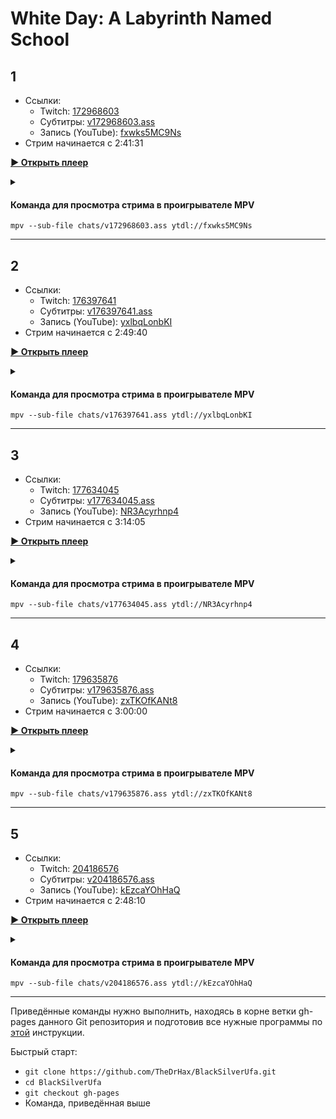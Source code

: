 <!-- video.js -->
<link href="https://cdnjs.cloudflare.com/ajax/libs/video.js/6.3.3/video-js.css" rel="stylesheet">
<script src="https://cdnjs.cloudflare.com/ajax/libs/video.js/6.3.3/video.js"></script>
<!-- videojs-youtube -->
<script src="https://cdnjs.cloudflare.com/ajax/libs/videojs-youtube/2.4.1/Youtube.js"></script>
<!-- libjass -->
<link href="https://cdn.jsdelivr.net/npm/libjass@0.11.0/libjass.css" rel="stylesheet">
<script src="https://cdn.jsdelivr.net/npm/libjass@0.11.0/libjass.js"></script>
<!-- videojs-ass -->
<link href="https://cdn.jsdelivr.net/npm/videojs-ass@0.8.0/src/videojs.ass.css" rel="stylesheet">
<script src="https://cdn.jsdelivr.net/npm/videojs-ass@0.8.0/src/videojs.ass.js"></script>
<!-- videojs-resolution-switcher -->
<script src="https://cdn.jsdelivr.net/npm/videojs-resolution-switcher@0.4.2/lib/videojs-resolution-switcher.min.js"></script>

<style>
  .main-content {
    padding: 2rem;
    max-width: 72rem;
  }
</style>

# White Day: A Labyrinth Named School
 
## 1

* Ссылки:
  * Twitch: [172968603](https://www.twitch.tv/videos/172968603)
  * Субтитры: [v172968603.ass](../chats/v172968603.ass)
  * Запись (YouTube): [fxwks5MC9Ns](https://www.youtube.com/watch?v=fxwks5MC9Ns)
* Стрим начинается с  <a onclick="player0.currentTime(9691)">2:41:31</a> 

<a href="/src/player.html?v=fxwks5MC9Ns&s=172968603" onclick="return openPlayer0()" id="button-0">**▶ Открыть плеер**</a>

<script>
  var player0
  function openPlayer0() {
    player0 = videojs("player-0", {
      controls: true, nativeControlsForTouch: false,
      width: 640, height: 360, fluid: true,
      plugins: {
        ass: {
          src: ["../chats/v172968603.ass"],
          delay: -0.1,
        },
        videoJsResolutionSwitcher: {
          default: 'high',
          dynamicLabel: true
        }
      },
      techOrder: ["youtube"],
      sources: [{
        "type": "video/youtube",
        "src": "https://www.youtube.com/watch?v=fxwks5MC9Ns"
      }]
    });
    document.getElementById("spoiler-0").click();
    document.getElementById("button-0").remove();
      player0.currentTime(9691)
    return false;
  }
</script>

<details>
  <summary id="spoiler-0"></summary>

  <div class="player-wrapper" style="margin-top: 32px">
    <video id="player-0" class="video-js vjs-default-skin vjs-big-play-centered" />
  </div>
</details> 

#### Команда для просмотра стрима в проигрывателе MPV

```
mpv --sub-file chats/v172968603.ass ytdl://fxwks5MC9Ns
```

---- 
 
## 2

* Ссылки:
  * Twitch: [176397641](https://www.twitch.tv/videos/176397641)
  * Субтитры: [v176397641.ass](../chats/v176397641.ass)
  * Запись (YouTube): [yxlbqLonbKI](https://www.youtube.com/watch?v=yxlbqLonbKI)
* Стрим начинается с  <a onclick="player1.currentTime(10180)">2:49:40</a> 

<a href="/src/player.html?v=yxlbqLonbKI&s=176397641" onclick="return openPlayer1()" id="button-1">**▶ Открыть плеер**</a>

<script>
  var player1
  function openPlayer1() {
    player1 = videojs("player-1", {
      controls: true, nativeControlsForTouch: false,
      width: 640, height: 360, fluid: true,
      plugins: {
        ass: {
          src: ["../chats/v176397641.ass"],
          delay: -0.1,
        },
        videoJsResolutionSwitcher: {
          default: 'high',
          dynamicLabel: true
        }
      },
      techOrder: ["youtube"],
      sources: [{
        "type": "video/youtube",
        "src": "https://www.youtube.com/watch?v=yxlbqLonbKI"
      }]
    });
    document.getElementById("spoiler-1").click();
    document.getElementById("button-1").remove();
      player1.currentTime(10180)
    return false;
  }
</script>

<details>
  <summary id="spoiler-1"></summary>

  <div class="player-wrapper" style="margin-top: 32px">
    <video id="player-1" class="video-js vjs-default-skin vjs-big-play-centered" />
  </div>
</details> 

#### Команда для просмотра стрима в проигрывателе MPV

```
mpv --sub-file chats/v176397641.ass ytdl://yxlbqLonbKI
```

---- 
 
## 3

* Ссылки:
  * Twitch: [177634045](https://www.twitch.tv/videos/177634045)
  * Субтитры: [v177634045.ass](../chats/v177634045.ass)
  * Запись (YouTube): [NR3Acyrhnp4](https://www.youtube.com/watch?v=NR3Acyrhnp4)
* Стрим начинается с  <a onclick="player2.currentTime(11645)">3:14:05</a> 

<a href="/src/player.html?v=NR3Acyrhnp4&s=177634045" onclick="return openPlayer2()" id="button-2">**▶ Открыть плеер**</a>

<script>
  var player2
  function openPlayer2() {
    player2 = videojs("player-2", {
      controls: true, nativeControlsForTouch: false,
      width: 640, height: 360, fluid: true,
      plugins: {
        ass: {
          src: ["../chats/v177634045.ass"],
          delay: -0.1,
        },
        videoJsResolutionSwitcher: {
          default: 'high',
          dynamicLabel: true
        }
      },
      techOrder: ["youtube"],
      sources: [{
        "type": "video/youtube",
        "src": "https://www.youtube.com/watch?v=NR3Acyrhnp4"
      }]
    });
    document.getElementById("spoiler-2").click();
    document.getElementById("button-2").remove();
      player2.currentTime(11645)
    return false;
  }
</script>

<details>
  <summary id="spoiler-2"></summary>

  <div class="player-wrapper" style="margin-top: 32px">
    <video id="player-2" class="video-js vjs-default-skin vjs-big-play-centered" />
  </div>
</details> 

#### Команда для просмотра стрима в проигрывателе MPV

```
mpv --sub-file chats/v177634045.ass ytdl://NR3Acyrhnp4
```

---- 
 
## 4

* Ссылки:
  * Twitch: [179635876](https://www.twitch.tv/videos/179635876)
  * Субтитры: [v179635876.ass](../chats/v179635876.ass)
  * Запись (YouTube): [zxTKOfKANt8](https://www.youtube.com/watch?v=zxTKOfKANt8)
* Стрим начинается с  <a onclick="player3.currentTime(10800)">3:00:00</a> 

<a href="/src/player.html?v=zxTKOfKANt8&s=179635876" onclick="return openPlayer3()" id="button-3">**▶ Открыть плеер**</a>

<script>
  var player3
  function openPlayer3() {
    player3 = videojs("player-3", {
      controls: true, nativeControlsForTouch: false,
      width: 640, height: 360, fluid: true,
      plugins: {
        ass: {
          src: ["../chats/v179635876.ass"],
          delay: -0.1,
        },
        videoJsResolutionSwitcher: {
          default: 'high',
          dynamicLabel: true
        }
      },
      techOrder: ["youtube"],
      sources: [{
        "type": "video/youtube",
        "src": "https://www.youtube.com/watch?v=zxTKOfKANt8"
      }]
    });
    document.getElementById("spoiler-3").click();
    document.getElementById("button-3").remove();
      player3.currentTime(10800)
    return false;
  }
</script>

<details>
  <summary id="spoiler-3"></summary>

  <div class="player-wrapper" style="margin-top: 32px">
    <video id="player-3" class="video-js vjs-default-skin vjs-big-play-centered" />
  </div>
</details> 

#### Команда для просмотра стрима в проигрывателе MPV

```
mpv --sub-file chats/v179635876.ass ytdl://zxTKOfKANt8
```

---- 
 
## 5

* Ссылки:
  * Twitch: [204186576](https://www.twitch.tv/videos/204186576)
  * Субтитры: [v204186576.ass](../chats/v204186576.ass)
  * Запись (YouTube): [kEzcaYOhHaQ](https://www.youtube.com/watch?v=kEzcaYOhHaQ)
* Стрим начинается с  <a onclick="player4.currentTime(10090)">2:48:10</a> 

<a href="/src/player.html?v=kEzcaYOhHaQ&s=204186576" onclick="return openPlayer4()" id="button-4">**▶ Открыть плеер**</a>

<script>
  var player4
  function openPlayer4() {
    player4 = videojs("player-4", {
      controls: true, nativeControlsForTouch: false,
      width: 640, height: 360, fluid: true,
      plugins: {
        ass: {
          src: ["../chats/v204186576.ass"],
          delay: -0.1,
        },
        videoJsResolutionSwitcher: {
          default: 'high',
          dynamicLabel: true
        }
      },
      techOrder: ["youtube"],
      sources: [{
        "type": "video/youtube",
        "src": "https://www.youtube.com/watch?v=kEzcaYOhHaQ"
      }]
    });
    document.getElementById("spoiler-4").click();
    document.getElementById("button-4").remove();
      player4.currentTime(10090)
    return false;
  }
</script>

<details>
  <summary id="spoiler-4"></summary>

  <div class="player-wrapper" style="margin-top: 32px">
    <video id="player-4" class="video-js vjs-default-skin vjs-big-play-centered" />
  </div>
</details> 

#### Команда для просмотра стрима в проигрывателе MPV

```
mpv --sub-file chats/v204186576.ass ytdl://kEzcaYOhHaQ
```

---- 
 
Приведённые команды нужно выполнить, находясь в корне ветки gh-pages данного Git репозитория и подготовив все нужные программы по [этой](../tutorials/watch-online.md) инструкции.

Быстрый старт:
* `git clone https://github.com/TheDrHax/BlackSilverUfa.git`
* `cd BlackSilverUfa`
* `git checkout gh-pages`
* Команда, приведённая выше